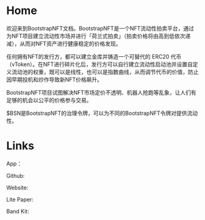
# Home
欢迎来到BootstrapNFT文档。BootstrapNFT是一个NFT流动性拍卖平台，通过为NFT项目建立流动性市场并进行「荷兰式拍卖」（拍卖价格将由高到低依次递减），从而对NFT资产进行健康稳定的价格发现。

任何拥有NFT的发行方，都可以建立金库并铸造一个可替代的 ERC20 代币（vToken）。在NFT进行碎片化后，发行方可以自行建立流动性启动池并设置自定义流动池的权重，既可以是线性，也可以是指数曲线，从而调节代币的价值，防止因早期投机和炒作导致新NFT价格飙升。

BootstrapNFT项目试图解决NFT市场定价不透明、机器人抢跑等乱象，让人们有足够的机会以公平的价格参与交易。

$BSN是BootstrapNFT的治理令牌，可以为不同的BootstrapNFT令牌对提供流动性。

# Links

App：

Github:

Website:

Lite Paper:

Band Kit: